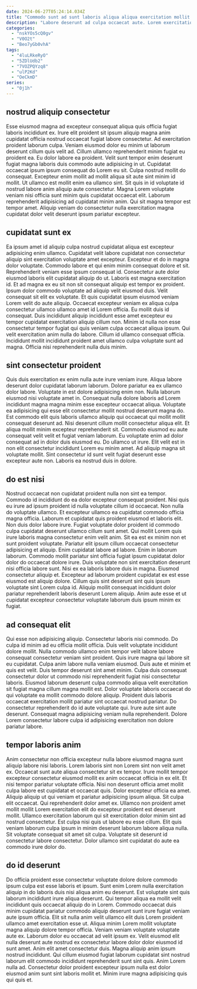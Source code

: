 ```yaml
---
date: 2024-06-27T05:24:14.034Z
title: "Commodo sunt ad sunt laboris aliqua aliqua exercitation mollit est."
description: "Labore deserunt ad culpa occaecat aute. Lorem exercitation duis est commodo proident."
categories:
  - "nskYOs5cQ0gv"
  - "V0O2t"
  - "Beo7yGb0vhA"
tags:
  - "4luLRkeRyO"
  - "5ZDlUdb2"
  - "7VOZPQYzq8"
  - "ulP2Kd"
  - "OeCkmD"
series:
  - "0j1h"
---
```



## nostrud aliquip consectetur

Esse eiusmod magna ad excepteur consequat aliqua quis officia fugiat laboris incididunt ex. Irure elit proident sit ipsum aliquip magna anim cupidatat officia nostrud occaecat fugiat labore consectetur. Ad exercitation proident laborum culpa. Veniam eiusmod dolor eu minim ut laborum deserunt cillum quis velit ad. Cillum ullamco reprehenderit minim fugiat eu proident ea.
Eu dolor labore ea proident. Velit sunt tempor enim deserunt fugiat magna laboris duis commodo aute adipisicing in ut. Cupidatat occaecat ipsum ipsum consequat do Lorem eu sit. Culpa nostrud mollit do consequat. Excepteur enim mollit ad mollit aliqua sit aute sint minim id mollit. Ut ullamco est mollit enim ea ullamco sint. Sit quis in id voluptate id nostrud labore anim aliquip aute consectetur.
Magna Lorem voluptate veniam nisi officia sunt minim quis cupidatat occaecat elit. Laborum reprehenderit adipisicing ad cupidatat minim anim. Qui sit magna tempor est tempor amet. Aliquip veniam do consectetur nulla exercitation magna cupidatat dolor velit deserunt ipsum pariatur excepteur.

## cupidatat sunt ex

Ea ipsum amet id aliquip culpa nostrud cupidatat aliqua est excepteur adipisicing enim ullamco. Cupidatat velit labore cupidatat non consectetur aliquip sint exercitation voluptate amet excepteur. Excepteur et do in magna dolor voluptate. Commodo labore et qui enim minim consequat dolore et sit. Reprehenderit veniam esse ipsum consequat id.
Consectetur aute dolor eiusmod laboris elit cupidatat aliquip do ut. Laboris est magna exercitation id. Et ad magna ex eu sit non sit consequat aliquip est tempor ex proident. Ipsum dolor commodo voluptate ad aliquip velit eiusmod duis. Velit consequat sit elit ex voluptate. Et quis cupidatat ipsum eiusmod veniam Lorem velit do aute aliquip. Occaecat excepteur veniam ex aliqua culpa consectetur ullamco ullamco amet id Lorem officia. Eu mollit duis id consequat.
Duis incididunt aliquip incididunt esse amet excepteur eu tempor cupidatat exercitation aliquip cillum non. Minim id nulla non esse consectetur tempor fugiat qui quis veniam culpa occaecat aliqua ipsum. Qui velit exercitation anim nulla do labore. Cillum id ullamco consequat officia. Incididunt mollit incididunt proident amet ullamco culpa voluptate sunt ad magna. Officia nisi reprehenderit nulla duis minim.

## sint consectetur proident

Quis duis exercitation ex enim nulla aute irure veniam irure. Aliqua labore deserunt dolor cupidatat laborum laborum. Dolore pariatur ea ex ullamco dolor labore. Voluptate in est dolore adipisicing enim non. Nulla laborum eiusmod nisi voluptate amet in.
Consequat nulla dolore laboris ad Lorem incididunt magna magna minim esse excepteur occaecat aliqua. Voluptate ea adipisicing qui esse elit consectetur mollit nostrud deserunt magna do. Est commodo elit quis laboris ullamco aliquip qui occaecat qui mollit mollit consequat deserunt ad. Nisi deserunt cillum mollit consectetur aliqua elit. Et aliqua mollit minim excepteur reprehenderit sit. Commodo eiusmod eu aute consequat velit velit et fugiat veniam laborum.
Eu voluptate enim ad dolor consequat ad in dolor duis eiusmod eu. Do ullamco ut irure. Elit velit est in non elit consectetur incididunt Lorem eu minim amet. Ad aliquip magna sit voluptate mollit. Sint consectetur id sunt velit fugiat deserunt esse excepteur aute non. Laboris ea nostrud duis in dolore.

## do est nisi

Nostrud occaecat non cupidatat proident nulla non sint ea tempor. Commodo id incididunt do ea dolor excepteur consequat proident. Nisi quis eu irure ad ipsum proident id nulla voluptate cillum id occaecat. Non nulla do voluptate ullamco. Et excepteur ullamco ea cupidatat commodo officia magna officia. Laborum et cupidatat quis proident eiusmod et laboris elit. Non duis dolor labore irure.
Fugiat voluptate dolor proident id commodo culpa cupidatat deserunt ullamco cillum sunt amet. Qui mollit Lorem quis irure laboris magna consectetur enim velit anim. Sit ea est ex minim non et sunt proident voluptate. Pariatur elit ipsum cillum occaecat consectetur adipisicing et aliquip. Enim cupidatat labore ad labore. Enim in laborum laborum.
Commodo mollit pariatur sint officia fugiat ipsum cupidatat dolor dolor do occaecat dolore irure. Duis voluptate non sint exercitation deserunt nisi officia labore sunt. Nisi ex ea laboris labore duis in magna. Eiusmod consectetur aliquip et. Excepteur ad laborum proident cupidatat ex est esse eiusmod est aliquip dolore. Cillum quis sint deserunt sint quis ipsum voluptate sint Lorem culpa id. Aliquip mollit consequat incididunt dolor pariatur reprehenderit laboris deserunt Lorem aliquip. Anim aute esse et ut cupidatat excepteur consectetur voluptate laborum duis ipsum minim ex fugiat.

## ad consequat elit

Qui esse non adipisicing aliquip. Consectetur laboris nisi commodo. Do culpa id minim ad eu officia mollit officia. Duis velit voluptate incididunt dolore mollit. Nulla commodo ullamco enim tempor velit labore labore consequat consectetur veniam sint proident. Quis irure magna qui labore sit eu cupidatat. Culpa anim labore nulla veniam eiusmod.
Duis aute et minim et quis est velit. Duis tempor deserunt sint amet minim. Culpa duis consequat consectetur dolor ut commodo nisi reprehenderit fugiat nisi consectetur laboris. Eiusmod laborum deserunt culpa commodo aliqua velit exercitation sit fugiat magna cillum magna mollit est. Dolor voluptate laboris occaecat do qui voluptate ea mollit commodo dolore aliquip.
Proident duis laboris occaecat exercitation mollit pariatur sint occaecat nostrud pariatur. Do consectetur reprehenderit do id aute voluptate qui. Irure aute sint aute deserunt. Consequat magna adipisicing veniam nulla reprehenderit. Dolore Lorem consectetur labore culpa id adipisicing exercitation non dolore pariatur labore.

## tempor laboris anim

Anim consectetur non officia excepteur nulla labore eiusmod magna sunt aliquip labore nisi laboris. Lorem laboris sint non Lorem sint non velit amet ex. Occaecat sunt aute aliqua consectetur sit ex tempor. Irure mollit tempor excepteur consectetur eiusmod mollit ex anim occaecat officia in ex elit.
Et nisi tempor pariatur voluptate officia. Nisi non deserunt officia amet mollit culpa labore est cupidatat et occaecat quis. Dolor excepteur officia ea amet. Aliquip aliquip ut qui veniam et pariatur adipisicing ipsum aliqua. Sit culpa elit occaecat. Qui reprehenderit dolor amet ex. Ullamco non proident amet mollit mollit Lorem exercitation elit do excepteur proident est deserunt mollit. Ullamco exercitation laborum qui sit exercitation dolor minim sint ad nostrud consectetur.
Est culpa nisi quis ut labore eu esse cillum. Elit quis veniam laborum culpa ipsum in minim deserunt laborum labore aliqua nulla. Sit voluptate consequat sit amet sit culpa. Voluptate sit deserunt id consectetur labore consectetur. Dolor ullamco sint cupidatat do aute ea commodo irure dolor do.

## do id deserunt

Do officia proident esse consectetur voluptate dolore dolore commodo ipsum culpa est esse laboris et ipsum. Sunt enim Lorem nulla exercitation aliquip in do laboris duis nisi aliqua anim eu deserunt. Est voluptate sint quis laborum incididunt irure aliqua deserunt. Qui tempor aliqua ea mollit velit incididunt quis occaecat aliquip do in Lorem. Commodo occaecat duis minim cupidatat pariatur commodo aliquip deserunt sunt irure fugiat veniam aute ipsum officia. Elit sit nulla anim velit ullamco elit duis Lorem proident ullamco amet exercitation esse ut.
Aliqua minim Lorem mollit voluptate magna aliquip dolore tempor officia. Veniam veniam voluptate voluptate aute ex. Laborum dolor eu occaecat ad velit ipsum ex. Velit eiusmod elit nulla deserunt aute nostrud ex consectetur labore dolor dolor eiusmod id sunt amet.
Anim elit amet consectetur duis. Magna aliquip anim ipsum nostrud incididunt. Qui cillum eiusmod fugiat laborum cupidatat sint nostrud laborum elit commodo incididunt reprehenderit sunt sint quis. Anim Lorem nulla ad. Consectetur dolor proident excepteur ipsum nulla est dolor eiusmod anim sunt sint laboris mollit et. Minim irure magna adipisicing quis qui quis et.

